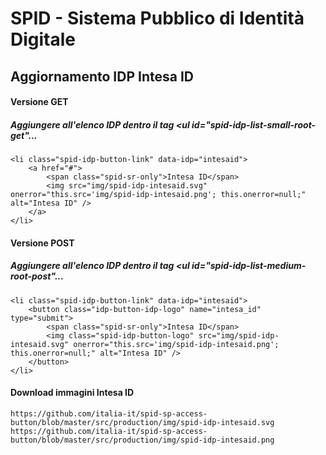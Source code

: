 # SPID - Sistema Pubblico di Identità Digitale

## Aggiornamento IDP Intesa ID

#### Versione GET
##### Aggiungere all'elenco IDP dentro il tag <ul id="spid-idp-list-small-root-get"...
```
<li class="spid-idp-button-link" data-idp="intesaid">
    <a href="#">
    	<span class="spid-sr-only">Intesa ID</span>
    	<img src="img/spid-idp-intesaid.svg" onerror="this.src='img/spid-idp-intesaid.png'; this.onerror=null;" alt="Intesa ID" />
    </a>
</li>
```

#### Versione POST
##### Aggiungere all'elenco IDP dentro il tag <ul id="spid-idp-list-medium-root-post"...
```
<li class="spid-idp-button-link" data-idp="intesaid">
    <button class="idp-button-idp-logo" name="intesa_id" type="submit">
    	<span class="spid-sr-only">Intesa ID</span>
    	<img class="spid-idp-button-logo" src="img/spid-idp-intesaid.svg" onerror="this.src='img/spid-idp-intesaid.png'; this.onerror=null;" alt="Intesa ID" />
    </button>
</li>
```

#### Download immagini Intesa ID
```
https://github.com/italia-it/spid-sp-access-button/blob/master/src/production/img/spid-idp-intesaid.svg
https://github.com/italia-it/spid-sp-access-button/blob/master/src/production/img/spid-idp-intesaid.png
```
